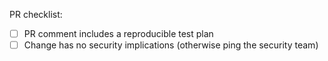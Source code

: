 PR checklist:

- [ ] PR comment includes a reproducible test plan
- [ ] Change has no security implications (otherwise ping the security team)
